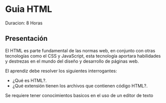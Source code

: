 # Guia HTML

Duracion: 8 Horas

## Presentación

El HTML es parte fundamental de las normas web, en conjunto con otras tecnologías como el CSS y JavaScript, esta tecnología  aportara habilidades y destrezas en el mundo del diseño y desarrollo de páginas web.

El aprendiz debe resolver los siguientes interrogantes:

- ¿Qué es HTML?.
- ¿Qué extensión tienen los archivos que contienen código HTML?.

Se requiere tener conocimientos basicos en el uso de un editor de texto
